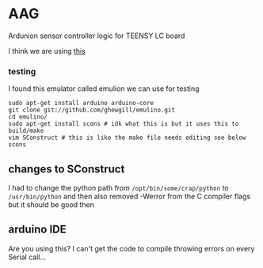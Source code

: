 # AAG
Ardunion sensor controller logic for TEENSY LC board

I think we are using [this](https://github.com/kroimon/Arduino-SerialCommand)

### testing
I found this emulator called emulion we can use for testing

```
sudo apt-get install arduino arduino-core  
git clone git://github.com/ghewgill/emulino.git
cd emulino/
sudo apt-get install scons # idk what this is but it uses this to build/make
vim SConstruct # this is like the make file needs editing see below
scons
```

## changes to SConstruct
I had to change the python path from `/opt/bin/some/crap/python` to `/usr/bin/python` and then also removed -Werror from the C compiler flags but it should be good then

## arduino IDE
Are you using this?  I can't get the code to compile throwing errors on every Serial call...
